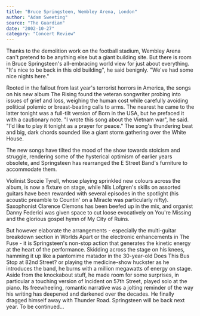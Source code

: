 ```yaml
---
title: "Bruce Springsteen, Wembley Arena, London"
author: "Adam Sweeting"
source: "The Guardian"
date: "2002-10-27"
category: "Concert Review"
---
```


Thanks to the demolition work on the football stadium, Wembley Arena can't pretend to be anything else but a giant building site. But there is room in Bruce Springsteen's all-embracing world view for just about everything. "It's nice to be back in this old building", he said benignly. "We've had some nice nights here."

Rooted in the fallout from last year's terrorist horrors in America, the songs on his new album The Rising found the veteran songwriter probing into issues of grief and loss, weighing the human cost while carefully avoiding political polemic or breast-beating calls to arms. The nearest he came to the latter tonight was a full-tilt version of Born in the USA, but he prefaced it with a cautionary note. "I wrote this song about the Vietnam war", he said. "I'd like to play it tonight as a prayer for peace." The song's thundering beat and big, dark chords sounded like a giant storm gathering over the White House.

The new songs have tilted the mood of the show towards stoicism and struggle, rendering some of the hysterical optimism of earlier years obsolete, and Springsteen has rearranged the E Street Band's furniture to accommodate them.

Violinist Soozie Tyrell, whose playing sprinkled new colours across the album, is now a fixture on stage, while Nils Lofgren's skills on assorted guitars have been rewarded with several episodes in the spotlight (his acoustic preamble to Countin' on a Miracle was particularly nifty). Saxophonist Clarence Clemons has been beefed up in the mix, and organist Danny Federici was given space to cut loose evocatively on You're Missing and the glorious gospel hymn of My City of Ruins.

But however elaborate the arrangements - especially the multi-guitar breakdown section in Worlds Apart or the electronic enhancements in The Fuse - it is Springsteen's non-stop action that generates the kinetic energy at the heart of the performance. Skidding across the stage on his knees, hamming it up like a pantomime matador in the 30-year-old Does This Bus Stop at 82nd Street? or playing the medicine-show huckster as he introduces the band, he burns with a million megawatts of energy on stage. Aside from the knockabout stuff, he made room for some surprises, in particular a touching version of Incident on 57th Street, played solo at the piano. Its freewheeling, romantic narrative was a jolting reminder of the way his writing has deepened and darkened over the decades. He finally dragged himself away with Thunder Road. Springsteen will be back next year. To be continued...
